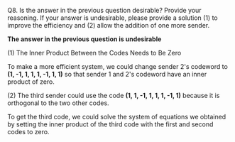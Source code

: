 Q8. Is the answer in the previous question desirable? Provide your reasoning. If your answer is undesirable, please provide a solution (1) to improve the efficiency and (2) allow the addition of one more sender. 

**The answer in the previous question is undesirable**

(1) The Inner Product Between the Codes Needs to Be Zero

To make a more efficient system, we could change sender 2's codeword to **(1, -1, 1, 1, 1, -1, 1, 1)** so that sender 1 and 2's codeword have an inner product of zero.

(2) The third sender could use the code **(1, 1, -1, 1, 1, 1, -1, 1)** because it is orthogonal to the two other codes.

To get the third code, we could solve the system of equations we obtained by setting the inner product of the third code with the first and second codes to zero.



